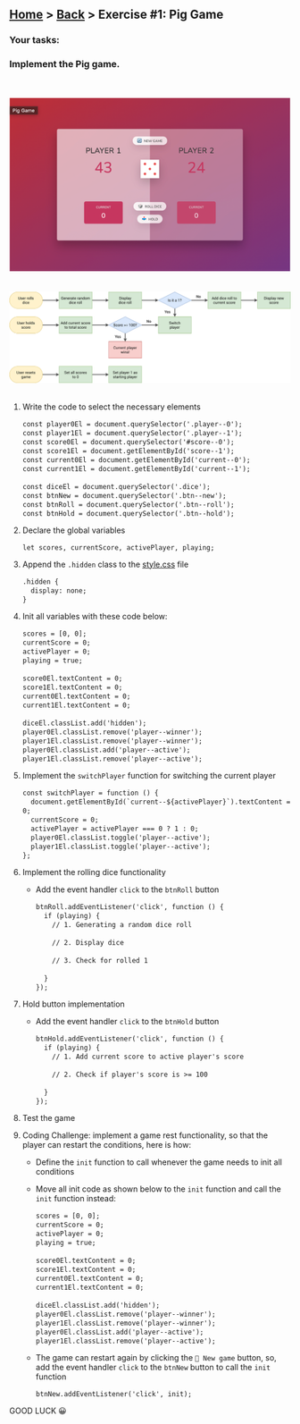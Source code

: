 ## [Home](../../../README.md) > [Back](../lesson.md) > Exercise #1: Pig Game

### Your tasks:

### Implement the Pig game.

<br/><br/><img src="../exercise-1/img.png" width="512"/><br/>
<br/><br/><img src="../exercise-1/pig-game-flowchart.png"/><br/><br/>

1. Write the code to select the necessary elements

   ```
   const player0El = document.querySelector('.player--0');
   const player1El = document.querySelector('.player--1');
   const score0El = document.querySelector('#score--0');
   const score1El = document.getElementById('score--1');
   const current0El = document.getElementById('current--0');
   const current1El = document.getElementById('current--1');

   const diceEl = document.querySelector('.dice');
   const btnNew = document.querySelector('.btn--new');
   const btnRoll = document.querySelector('.btn--roll');
   const btnHold = document.querySelector('.btn--hold');
   ```

2. Declare the global variables

   ```
   let scores, currentScore, activePlayer, playing;
   ```

3. Append the `.hidden` class to the [style.css](style.css) file
   ```
   .hidden {
     display: none;
   }
   ```
4. Init all variables with these code below:

   ```
   scores = [0, 0];
   currentScore = 0;
   activePlayer = 0;
   playing = true;

   score0El.textContent = 0;
   score1El.textContent = 0;
   current0El.textContent = 0;
   current1El.textContent = 0;

   diceEl.classList.add('hidden');
   player0El.classList.remove('player--winner');
   player1El.classList.remove('player--winner');
   player0El.classList.add('player--active');
   player1El.classList.remove('player--active');
   ```

5. Implement the `switchPlayer` function for switching the current player
   ```
   const switchPlayer = function () {
     document.getElementById(`current--${activePlayer}`).textContent = 0;
     currentScore = 0;
     activePlayer = activePlayer === 0 ? 1 : 0;
     player0El.classList.toggle('player--active');
     player1El.classList.toggle('player--active');
   };
   ```
6. Implement the rolling dice functionality

   - Add the event handler `click` to the `btnRoll` button

     ```
     btnRoll.addEventListener('click', function () {
       if (playing) {
         // 1. Generating a random dice roll

         // 2. Display dice

         // 3. Check for rolled 1

       }
     });
     ```

7. Hold button implementation

   - Add the event handler `click` to the `btnHold` button

     ```
     btnHold.addEventListener('click', function () {
       if (playing) {
         // 1. Add current score to active player's score

         // 2. Check if player's score is >= 100

       }
     });
     ```

8. Test the game

9. Coding Challenge: implement a game rest functionality, so that the player can restart the conditions, here is how:

   - Define the `init` function to call whenever the game needs to init all conditions
   - Move all init code as shown below to the `init` function and call the `init` function instead:

     ```
     scores = [0, 0];
     currentScore = 0;
     activePlayer = 0;
     playing = true;

     score0El.textContent = 0;
     score1El.textContent = 0;
     current0El.textContent = 0;
     current1El.textContent = 0;

     diceEl.classList.add('hidden');
     player0El.classList.remove('player--winner');
     player1El.classList.remove('player--winner');
     player0El.classList.add('player--active');
     player1El.classList.remove('player--active');
     ```

   - The game can restart again by clicking the `🔄 New game` button, so, add the event handler `click` to the `btnNew` button to call the `init` function
     ```
     btnNew.addEventListener('click', init);
     ```

GOOD LUCK 😀
